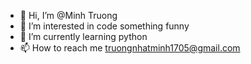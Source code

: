 - 👋 Hi, I’m @Minh Truong
- 👀 I’m interested in code something funny
- 🌱 I’m currently learning python
- 📫 How to reach me truongnhatminh1705@gmail.com

<!---
minhtruongnhat/minhtruongnhat is a ✨ special ✨ repository because its `README.md` (this file) appears on your GitHub profile.
You can click the Preview link to take a look at your changes.
--->

